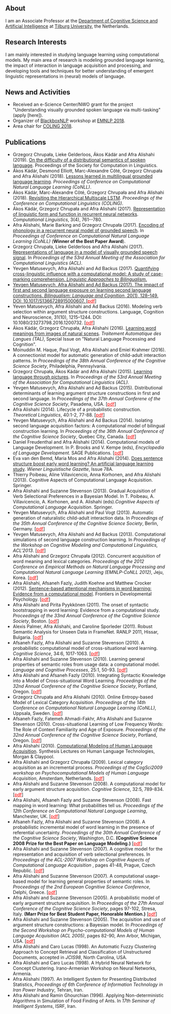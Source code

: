 ## About
I am an Associate Professor at the <a href="http://csai.nl">Department of Cognitive Science and Artificial Intelligence</a> at 
<a href="http://www.tilburguniversity.edu/">Tilburg University</a>, the Netherlands.

## Research Interests

I am mainly interested in studying language learning using computational models. My main area of research is modeling grounded language learning, the impact of interaction in language acquisition and processing, and developing tools and techniques for better understanding of emergent linguistic representations in (neural) models of language.

## News and Activities

- Received an e-Science Center/NWO grant for the project "Understanding visually grounded spoken language via multi-tasking" (apply [here]).
- Organizer of <a href="">BlackboxNLP</a> workshop at <a href="">EMNLP 2018</a>.
- Area chair for <a href="http://coling2018.org/">COLING 2018</a>.


## Publications

- Grzegorz Chrupała, Lieke Gelderloos, Ákos Kádár and Afra Alishahi (2019). <a href="https://scholarworks.umass.edu/scil/vol2/iss1/18/">On the difficulty of a distributional semantics of spoken language</a>. Proceedings of the Society for Computation in Linguistics.
- Ákos Kádár, Desmond Elliott, Marc-Alexandre Côté, Grzegorz Chrupała and Afra Alishahi (2018). <a href="https://aclweb.org/anthology/K18-1039">Lessons learned in multilingual grounded language learning</a>. <i>Proceedings of Conference on Computational Natural Language Learning (CoNLL)</i>. 
- Ákos Kádár, Marc-Alexandre Côté, Grzegorz Chrupała and Afra Alishahi (2018). <a href="https://aclweb.org/anthology/C18-1272">Revisiting the Hierarchical Multiscale LSTM</a>. <i>Proceedings of the Conference on Computational Linguistics (COLING)</i>.
- Ákos Kádár, Grzegorz Chrupała and Afra Alishahi (2017). <a href="https://www.mitpressjournals.org/doi/full/10.1162/COLI_a_00300">Representation of linguistic form and function in recurrent neural networks</a>. <i>Computational Linguistics</i>, 3(4), 761--780.
- Afra Alishahi, Marie Barking and Grzegorz Chrupała (2017). <a href="https://aclweb.org/anthology/K17-1037">Encoding of phonology in a recurrent neural model of grounded speech</a>. In <i>Proceedings of Conference on Computational Natural Language Learning (CoNLL)</i> (<b>Winner of the Best Paper Award</b>).
- Grzegorz Chrupała, Lieke Gelderloos and Afra Alishahi (2017). <a href="https://www.aclweb.org/anthology/P17-1057">Representations of language in a model of visually grounded speech signal</a>. In <i>Proceedings of the 53rd Annual Meeting of the Association for Computational Linguistics (ACL)</i>.
- Yevgen Matusevych, Afra Alishahi and Ad Backus (2017). <a href="https://www.jbe-platform.com/content/journals/10.1075/lab.16038.mat?TRACK=RSS">Quantifying cross-linguistic influence with a computational model: A study of case-marking comprehension. <i>Linguistic Approaches to Bilingualism</i>. 
- Yevgen Matusevych, Afra Alishahi and Ad Backus (2017). The impact of first and second language exposure on learning second language constructions. <i>Bilingualism: Language and Cognition</i>, 20(1), 128–149. DOI: 10.1017/S1366728915000607. [<a href="papers/BLC_2016.pdf" style="color:red;">pdf</a>]
- Yeven Matusevych, Afra Alishahi and Ad Backus (2016). Modeling verb selection within argument structure constructions. Language, Cognition and Neuroscience, 31(10), 1215–1244. DOI: 10.1080/23273798.2016.1200732. [<a href="papers/LCN_2016.pdf" style="color:red;">pdf</a>]
- Ákos Kádár, Grzegorz Chrupała, Afra Alishahi (2016). <a href="http://www.atala.org/Learning-word-meanings-from-images">Learning word meanings from images of natural scenes</a>. <i>Traitement Automatique des Langues (TAL)</i>, Special Issue on "Natural Language Processing and Cognition".
- Moinuddin M. Haque, Paul Vogt, Afra Alishahi and Emiel Krahmer (2016). A connectionist model for automatic generation of child-adult interaction patterns.  In <i>Proceedings of the 38th Annual Conference of the Cognitive Science Society</i>, Philadelphia, Pennsylvania.
- Grzegorz Chrupała, Ákos Kádár and Afra Alishahi (2015). <a href="http://www.aclweb.org/anthology/P/P15/P15-2019.pdf">Learning language through pictures</a>. In <i>Proceedings of the 53rd Annual Meeting of the Association for Computational Linguistics (ACL)</i>.
- Yevgen Matusevych, Afra Alishahi and Ad Backus (2015). Distributional determinants of learning argument structure constructions in first and second language. In <i>Proceedings of the 37th Annual Conferene of the Cognitive Science Society</i>, Pasadena, USA. [<a href="papers/Matusevych.etal.CogSci2015.pdf" style="color:red;">pdf</a>]
- Afra Alishahi (2014). Lifecycle of a probabilistic construction. <i>Theoretical Linguistics</i>, 40:1-2, 77-88.
[<a href="papers/Alishahi.TL2014.pdf" style="color:red;">pdf</a>]
- Yevgen Matusevych, Afra Alishahi and Ad Backus (2014). Isolating second language acquisition factors: A computational model of bilingual construction learning. In <i>Proceedings of the 36th Annual Conference of the Cognitive Science Society</i>, Quebec City, Canada. [<a href="papers/Matusevych.etal.CogSci2014.pdf" style="color:red;">pdf</a>]
- Daniel Freudenthal and Afra Alishahi (2014). Computational models of Language Development. In P. Brooks and V. Kempe (eds), <i>Encyclopedia of Language Development.</i> SAGE Publications.
[<a href="papers/Freudenthal.Alishahi.ELD2013.pdf" style="color:red;">pdf</a>]
- Eva van den Bemd, Maria Mos and Afra Alishahi (2014). <a href="https://www.univie.ac.at/linguistics/publications/wlg/78A2014/Wohlmuth.pdf">Does sentence structure boost early
word learning? An artificial language learning study</a>. <i>Wiener Linguistische Gazette</i>, Issue 78A.
- Thierry Poibeau, Aline Villavicencio, Anna Korhonen, and Afra Alishahi (2013). Cognitive Aspects of Computational Language Acquisition. Springer.
- Afra Alishahi and Suzanne Stevenson (2013). Gradual Acquisition of Verb Selectional Preferences in a Bayesian Model. In T. Poibeau, A. Villavicencio, A. Korhonen, and A. Alishahi (eds).<i>Cognitive Aspects of Computational Language Acquisition</i>. Springer.
- Yevgen Matusevych, Afra Alishahi and Paul Vogt (2013). Automatic generation of naturalistic child-adult interaction data. In <i>Proceedings of the 35th Annual Conference of the Cognitive Science Society</i>, Berlin, Germany. [<a href="papers/Matusevych.etal.CogSci2013.pdf" style="color:red;">pdf</a>]
- Yevgen Matusevych, Afra Alishahi and Ad Backus (2013). Computational simulations of second language construction learning. In <i>Proceedings of the Workshop on Cognitive Modeling and Computational Linguistics, ACL'2013</i>. [<a href="papers/Matusevych.etal.CMCL2013.pdf" style="color:red;">pdf</a>]
 - Afra Alishahi and Grzegorz Chrupała (2012). Concurrent acquisition of word meaning and lexical categories. <i>Proceedings of the 2012 Conference on Empirical Methods on Natural Language Processing and Computational Natural Language Learning (EMNLP-CoNLL 2012)</i>, Jeju, Korea. [<a href="papers/Alishahi-Chrupala-emnlp2012.pdf" style="color:red;">pdf</a>]
- Afra Alishahi, Afsaneh Fazly, Judith Koehne and Matthew Crocker (2012). <a href="http://www.frontiersin.org/developmental_psychology_/10.3389/fpsyg.2012.00200/abstract">Sentence-based attentional mechanisms in word learning: Evidence from a computational model</a>. Frontiers in Developmental Psychology. [<a href="papers/Alishahi.etal.Frontiers2012.pdf" style="color:red;">pdf</a>]
- Afra Alishahi and Pirita Pyykk&ouml;nen (2011). The onset of syntactic bootstrapping in word learning: Evidence from a computational study. <i>Proceedings of the 33nd Annual Conference of the Cognitive Science Society</i>, Boston. [<a href="papers/Alishahi_Pyykkonen_CogSci11.pdf" style="color:red;">pdf</a>]
- Alexis Palmer, Afra Alishahi, and Caroline Sporleder (2011). Robust Semantic Analysis for Unseen Data in FrameNet. RANLP 2011, Hissar, Bulgaria. [<a href="papers/Palmer_Alishahi_Sporleder_RANLP11.pdf" style="color:red;">pdf</a>]
- Afsaneh Fazly, Afra Alishahi and Suzanne Stevenson (2010). A probabilistic computational model of cross-situational word learning. <i>Cognitive Science</i>, 34:6, 1017-1063. [<a href="papers/FazlyEtAl-CSJ10.pdf" style="color:red;">pdf</a>]
- Afra Alishahi and Suzanne Stevenson (2010). Learning general properties of semantic roles from usage data: a computational model. <i>Language and Cognitive Processes</i>, 25:1, 50-93. [<a href="papers/LCP2010-Alishahi-Stevenson.pdf" style="color:red;">pdf</a>]
- Afra Alishahi and Afsaneh Fazly (2010). Integrating Syntactic Knowledge into a Model of Cross-situational Word Learning. <i>Proceedings of the 32nd Annual Conference of the Cognitive Science Society</i>, Portland, Oregon. [<a href="papers/Alishahi_Fazly_CogSci10_categorization.pdf" style="color:red;">pdf</a>]
- Grzegorz Chrupała and Afra Alishahi (2010). Online Entropy-based Model of Lexical Category Acquisition. <i>Proceedings of the 14th Conference on Computational Natural Language Learning (CoNLL)</i>, Uppsala, Sweden. [<a href="papers/Chrupala_Alishahi_CoNLL10_categorization.pdf" style="color:red;">pdf</a>]
- Afsaneh Fazly, Fatemeh Ahmadi-Fakhr, Afra Alishahi and Suzanne Stevenson (2010).  Cross-situational Learning of Low Frequency Words: The Role of Context Familiarity and Age of Exposure. <i>Proceedings of the 32nd Annual Conference of the Cognitive Science Society</i>, Portland, Oregon. [<a href="papers/Fazly_etal_CogSci2010.pdf" style="color:red;">pdf</a>]
- Afra Alishahi (2010). <a href="http://www.morganclaypool.com/doi/abs/10.2200/S00304ED1V01Y201010HLT011">Computational Modeling of Human Language Acquisition</a>. Synthesis Lectures on Human Language Technologies, Morgan & Claypool.
- Afra Alishahi and Grzegorz Chrupała (2009). Lexical category acquisition as an incremental process. <i>Proceedings of the CogSci2009 workshop on Psychocomputational Models of Human Language Acquisition</i>, Amsterdam, Netherlands. [<a href="papers/AlishahiChrupala-CategoryInduction.pdf" style="color:red;">pdf</a>]
- Afra Alishahi and Suzanne Stevenson (2008). A computational model for early argument structure acquisition. <i> Cognitive Science</i>, 32:5, 789-834. [<a href="papers/CSJ2008-alishahi-stevenson.pdf" style="color:red;">pdf</a>]
- Afra Alishahi, Afsaneh Fazly and Suzanne Stevenson (2008). Fast mapping in word learning: What probabilities tell us. <i>Proceedings of the 12th Conference on Computational Natural Language Learning</i>, Manchester, UK. [<a href="papers/fm-margin.pdf" style="color:red;">pdf</a>]
- Afsaneh Fazly, Afra Alishahi and Suzanne Stevenson (2008). A probabilistic incremental model of word learning in the presence of referential uncertainty. <i>Proceedings of the 30th Annual Conference of the Cognitive Science Society</i>, Washington, D.C. <b>(Cognitive Science 2008 Prize for the Best Paper on Language Modeling.)</b> [<a href="papers/FazlyEtAl-COGSCI08.pdf" style="color:red;">pdf</a>]
- Afra Alishahi and Suzanne Stevenson (2007). A cognitive model for the representation and acquisition of verb selectional preferences. In <i>Proceedings of the  ACL-2007 Workshop on Cognitive Aspects of Computational Language Acquisition </i>, pages 41-48, Prague, Czech Republic. [<a href="papers/AlishahiStevenson-SelectionalPreferences.pdf" style="color:red;">pdf</a>]
- Afra Alishahi and Suzanne Stevenson (2007). A computational usage-based model for learning general properties of semantic roles. In <i> Proceedings of the 2nd European Cognitive Science Conference</i>, Delphi, Greece. [<a href="papers/Alishahi_Stevenson_eurocogsci07.pdf" style="color:red;">pdf</a>]
- Afra Alishahi and Suzanne Stevenson (2005). A probabilistic model of early argument structure acquisition. In <i> Proceedings of the 27th Annual Conference of the Cognitive Science Society</i>, pages 97-102, Stresa, Italy. <b>(Marr Prize for Best Student Paper, Honorable Mention.)</b> [<a href="papers/alishahi-stevenson-cogsci05.pdf" style="color:red;">pdf</a>]
- Afra Alishahi and Suzanne Stevenson (2005). The acquisition and use of argument structure constructions: a Bayesian model. In <i>Proceedings of the Second Workshop on Psycho-computational Models of Human Language Acquisition (ACL 2005)</i>, pages 82-90, Ann Arbor, Michigan, USA. [<a href="papers/alishahi-stevenson-acl05.pdf" style="color:red;">pdf</a>]
- Afra Alishahi and Caro Lucas (1998). An Automatic Fuzzy Clustering Approach to Concept Retrieval and Classification of Unstructured Documents, accepted in <i>JCIS98</i>, North Carolina, USA.
- Afra Alishahi and Caro Lucas (1998). A Hybrid Neural Network for Concept                                          Clustering. Irano-Armenian Workshop on Neural Networks, Armenia.
- Afra Alishahi (1997). An Intelligent System for Presenting Distributed Statistics, <I>Proceedings of 6th Conference of Information Technology in Iran Power Industry</I>, Tehran, Iran. 
- Afra Alishahi and Ramin Ghourchian (1996). Applying Non-deterministic 
Algorithms in Simulation of Food Finding of Ants. In <i>17th Seminar of Intelligent Systems</i>, ISRF, Iran.
